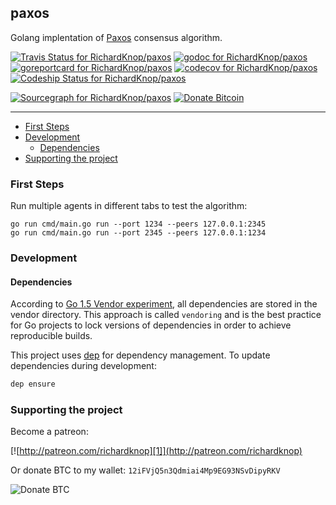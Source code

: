 [1]: http://patreon_public_assets.s3.amazonaws.com/sized/becomeAPatronBanner.png
[2]: http://richardknop.com/images/btcaddress.png

## paxos

Golang implentation of [Paxos](https://pdos.csail.mit.edu/6.824/papers/paxos-simple.pdf) consensus algorithm.

[![Travis Status for RichardKnop/paxos](https://travis-ci.org/RichardKnop/merkle.svg?branch=master)](https://travis-ci.org/RichardKnop/paxos)
[![godoc for RichardKnop/paxos](https://godoc.org/github.com/nathany/looper?status.svg)](http://godoc.org/github.com/RichardKnop/paxos)
[![goreportcard for RichardKnop/paxos](https://goreportcard.com/badge/github.com/RichardKnop/paxos)](https://goreportcard.com/report/RichardKnop/paxos)
[![codecov for RichardKnop/paxos](https://codecov.io/gh/RichardKnop/paxos/branch/master/graph/badge.svg)](https://codecov.io/gh/RichardKnop/paxos)
[![Codeship Status for RichardKnop/paxos](https://app.codeship.com/projects/1a959950-27be-0135-6f5e-7693ff866668/status?branch=master)](https://app.codeship.com/projects/223055)

[![Sourcegraph for RichardKnop/paxos](https://sourcegraph.com/github.com/RichardKnop/paxos/-/badge.svg)](https://sourcegraph.com/github.com/RichardKnop/paxos?badge)
[![Donate Bitcoin](https://img.shields.io/badge/donate-bitcoin-orange.svg)](https://richardknop.github.io/donate/)

---

* [First Steps](#first-steps)
* [Development](#development)
  * [Dependencies](#dependencies)
* [Supporting the project](#supporting-the-project)

### First Steps

Run multiple agents in different tabs to test the algorithm:

```
go run cmd/main.go run --port 1234 --peers 127.0.0.1:2345
go run cmd/main.go run --port 2345 --peers 127.0.0.1:1234
```

### Development

#### Dependencies

According to [Go 1.5 Vendor experiment](https://docs.google.com/document/d/1Bz5-UB7g2uPBdOx-rw5t9MxJwkfpx90cqG9AFL0JAYo), all dependencies are stored in the vendor directory. This approach is called `vendoring` and is the best practice for Go projects to lock versions of dependencies in order to achieve reproducible builds.

This project uses [dep](https://github.com/golang/dep) for dependency management. To update dependencies during development:

```sh
dep ensure
```


### Supporting the project

Become a patreon:

[![http://patreon.com/richardknop][1]](http://patreon.com/richardknop)

Or donate BTC to my wallet: `12iFVjQ5n3Qdmiai4Mp9EG93NSvDipyRKV`

![Donate BTC][2]